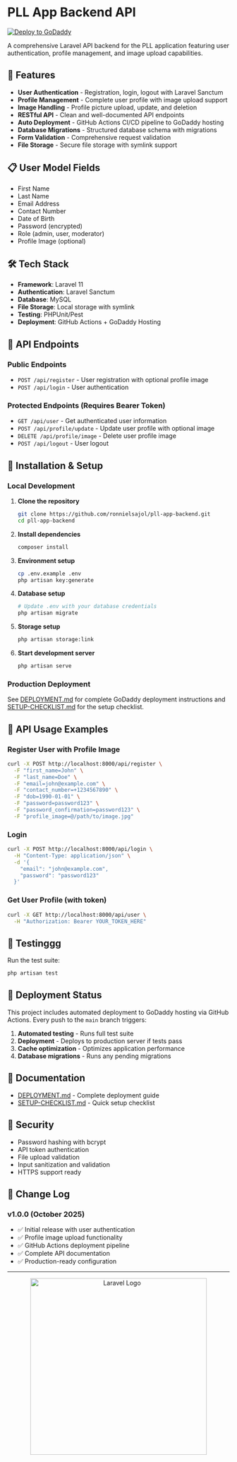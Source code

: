 # PLL App Backend API

[![Deploy to GoDaddy](https://github.com/ronnielsajol/pll-app-backend/actions/workflows/deploy.yml/badge.svg)](https://github.com/ronnielsajol/pll-app-backend/actions/workflows/deploy.yml)

A comprehensive Laravel API backend for the PLL application featuring user authentication, profile management, and image upload capabilities.

## 🚀 Features

-   **User Authentication** - Registration, login, logout with Laravel Sanctum
-   **Profile Management** - Complete user profile with image upload support
-   **Image Handling** - Profile picture upload, update, and deletion
-   **RESTful API** - Clean and well-documented API endpoints
-   **Auto Deployment** - GitHub Actions CI/CD pipeline to GoDaddy hosting
-   **Database Migrations** - Structured database schema with migrations
-   **Form Validation** - Comprehensive request validation
-   **File Storage** - Secure file storage with symlink support

## 📋 User Model Fields

-   First Name
-   Last Name
-   Email Address
-   Contact Number
-   Date of Birth
-   Password (encrypted)
-   Role (admin, user, moderator)
-   Profile Image (optional)

## 🛠️ Tech Stack

-   **Framework**: Laravel 11
-   **Authentication**: Laravel Sanctum
-   **Database**: MySQL
-   **File Storage**: Local storage with symlink
-   **Testing**: PHPUnit/Pest
-   **Deployment**: GitHub Actions + GoDaddy Hosting

## 📡 API Endpoints

### Public Endpoints

-   `POST /api/register` - User registration with optional profile image
-   `POST /api/login` - User authentication

### Protected Endpoints (Requires Bearer Token)

-   `GET /api/user` - Get authenticated user information
-   `POST /api/profile/update` - Update user profile with optional image
-   `DELETE /api/profile/image` - Delete user profile image
-   `POST /api/logout` - User logout

## 🔧 Installation & Setup

### Local Development

1. **Clone the repository**

    ```bash
    git clone https://github.com/ronnielsajol/pll-app-backend.git
    cd pll-app-backend
    ```

2. **Install dependencies**

    ```bash
    composer install
    ```

3. **Environment setup**

    ```bash
    cp .env.example .env
    php artisan key:generate
    ```

4. **Database setup**

    ```bash
    # Update .env with your database credentials
    php artisan migrate
    ```

5. **Storage setup**

    ```bash
    php artisan storage:link
    ```

6. **Start development server**
    ```bash
    php artisan serve
    ```

### Production Deployment

See [DEPLOYMENT.md](DEPLOYMENT.md) for complete GoDaddy deployment instructions and [SETUP-CHECKLIST.md](SETUP-CHECKLIST.md) for the setup checklist.

## 📱 API Usage Examples

### Register User with Profile Image

```bash
curl -X POST http://localhost:8000/api/register \
  -F "first_name=John" \
  -F "last_name=Doe" \
  -F "email=john@example.com" \
  -F "contact_number=+1234567890" \
  -F "dob=1990-01-01" \
  -F "password=password123" \
  -F "password_confirmation=password123" \
  -F "profile_image=@/path/to/image.jpg"
```

### Login

```bash
curl -X POST http://localhost:8000/api/login \
  -H "Content-Type: application/json" \
  -d '{
    "email": "john@example.com",
    "password": "password123"
  }'
```

### Get User Profile (with token)

```bash
curl -X GET http://localhost:8000/api/user \
  -H "Authorization: Bearer YOUR_TOKEN_HERE"
```

## 🧪 Testinggg

Run the test suite:

```bash
php artisan test
```

## 🚀 Deployment Status

This project includes automated deployment to GoDaddy hosting via GitHub Actions. Every push to the `main` branch triggers:

1. **Automated testing** - Runs full test suite
2. **Deployment** - Deploys to production server if tests pass
3. **Cache optimization** - Optimizes application performance
4. **Database migrations** - Runs any pending migrations

## 📄 Documentation

-   [DEPLOYMENT.md](DEPLOYMENT.md) - Complete deployment guide
-   [SETUP-CHECKLIST.md](SETUP-CHECKLIST.md) - Quick setup checklist

## 🔐 Security

-   Password hashing with bcrypt
-   API token authentication
-   File upload validation
-   Input sanitization and validation
-   HTTPS support ready

## 📝 Change Log

### v1.0.0 (October 2025)

-   ✅ Initial release with user authentication
-   ✅ Profile image upload functionality
-   ✅ GitHub Actions deployment pipeline
-   ✅ Complete API documentation
-   ✅ Production-ready configuration

---

<p align="center"><a href="https://laravel.com" target="_blank"><img src="https://raw.githubusercontent.com/laravel/art/master/logo-lockup/5%20SVG/2%20CMYK/1%20Full%20Color/laravel-logolockup-cmyk-red.svg" width="400" alt="Laravel Logo"></a></p>
